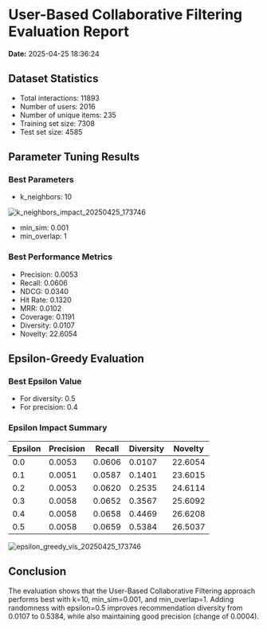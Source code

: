 # User-Based Collaborative Filtering Evaluation Report

**Date:** 2025-04-25 18:36:24

## Dataset Statistics

- Total interactions: 11893
- Number of users: 2016
- Number of unique items: 235
- Training set size: 7308
- Test set size: 4585

## Parameter Tuning Results

### Best Parameters

- k_neighbors: 10
  
![k_neighbors_impact_20250425_173746](https://github.com/user-attachments/assets/917d6fb7-6168-4215-b6bd-df2971972b5b)


- min_sim: 0.001
- min_overlap: 1

### Best Performance Metrics

- Precision: 0.0053
- Recall: 0.0606
- NDCG: 0.0340
- Hit Rate: 0.1320
- MRR: 0.0102
- Coverage: 0.1191
- Diversity: 0.0107
- Novelty: 22.6054

## Epsilon-Greedy Evaluation

### Best Epsilon Value

- For diversity: 0.5
- For precision: 0.4

### Epsilon Impact Summary

| Epsilon | Precision | Recall | Diversity | Novelty |
|---------|-----------|--------|-----------|--------|
| 0.0 | 0.0053 | 0.0606 | 0.0107 | 22.6054 |
| 0.1 | 0.0051 | 0.0587 | 0.1401 | 23.6015 |
| 0.2 | 0.0053 | 0.0620 | 0.2535 | 24.6114 |
| 0.3 | 0.0058 | 0.0652 | 0.3567 | 25.6092 |
| 0.4 | 0.0058 | 0.0658 | 0.4469 | 26.6208 |
| 0.5 | 0.0058 | 0.0659 | 0.5384 | 26.5037 |


![epsilon_greedy_vis_20250425_173746](https://github.com/user-attachments/assets/001cd4f6-f20f-4119-909d-0a5e45669e33)


## Conclusion

The evaluation shows that the User-Based Collaborative Filtering approach performs best with k=10, min_sim=0.001, and min_overlap=1. Adding randomness with epsilon=0.5 improves recommendation diversity from 0.0107 to 0.5384, while also maintaining good precision (change of 0.0004).
